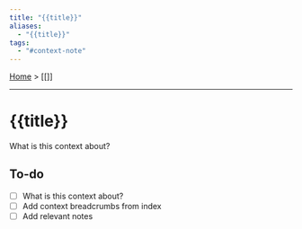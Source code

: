 ```yaml
---
title: "{{title}}"
aliases:
  - "{{title}}"
tags:
  - "#context-note"
---
```


[Home]() > \[\[\]\]

---

# {{title}}

What is this context about?

## To-do

* [ ] What is this context about?
* [ ] Add context breadcrumbs from index
* [ ] Add relevant notes

